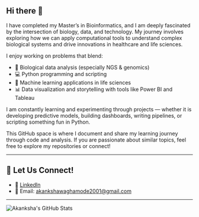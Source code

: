 ## Hi there 👋

I have completed my Master’s in Bioinformatics, and I am deeply fascinated by the intersection of biology, data, and technology. My journey involves exploring how we can apply computational tools to understand complex biological systems and drive innovations in healthcare and life sciences.

I enjoy working on problems that blend:
- 🧬 Biological data analysis (especially NGS & genomics)
- 💻 Python programming and scripting
- 🤖 Machine learning applications in life sciences
- 📊 Data visualization and storytelling with tools like Power BI and Tableau

I am constantly learning and experimenting through projects — whether it is developing predictive models, building dashboards, writing pipelines, or scripting something fun in Python.

This GitHub space is where I document and share my learning journey through code and analysis. If you are passionate about similar topics, feel free to explore my repositories or connect!

---

## 🤝 Let Us Connect!
- 💼 [LinkedIn](https://www.linkedin.com/in/akanksha-waghamode-25aa9724a/)
- 📧 Email: akankshawaghamode2001@gmail.com

---

![Akanksha's GitHub Stats](https://github-readme-stats.vercel.app/api?username=akanksha3-3&show_icons=true&theme=gruvbox)
